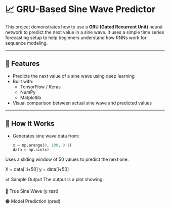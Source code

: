 # 📈 GRU-Based Sine Wave Predictor

This project demonstrates how to use a **GRU (Gated Recurrent Unit)** neural network to predict the next value in a sine wave. It uses a simple time series forecasting setup to help beginners understand how RNNs work for sequence modeling.

---

## 🔧 Features

- Predicts the next value of a sine wave using deep learning
- Built with:
  - TensorFlow / Keras
  - NumPy
  - Matplotlib
- Visual comparison between actual sine wave and predicted values

---

## 🧠 How It Works

- Generates sine wave data from:
  ```python
  x = np.arange(0, 100, 0.1)
  data = np.sin(x)
Uses a sliding window of 50 values to predict the next one:

X = data[i:i+50]
y = data[i+50]

📊 Sample Output
The output is a plot showing:

🔵 True Sine Wave (y_test)

🟠 Model Prediction (pred)
